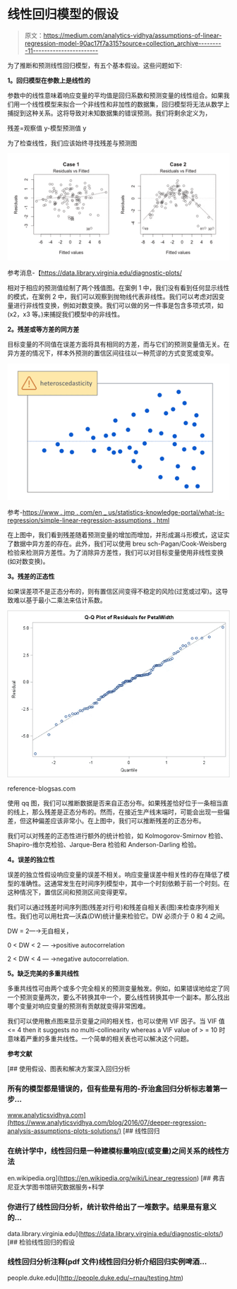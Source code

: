 # 线性回归模型的假设

> 原文：<https://medium.com/analytics-vidhya/assumptions-of-linear-regression-model-90ac17f7a315?source=collection_archive---------11----------------------->

为了推断和预测线性回归模型，有五个基本假设。这些问题如下:

**1。回归模型在参数上是线性的**

参数中的线性意味着响应变量的平均值是回归系数和预测变量的线性组合。如果我们用一个线性模型来拟合一个非线性和非加性的数据集，回归模型将无法从数学上捕捉到这种关系。这将导致对未知数据集的错误预测。我们将剩余定义为，

残差=观察值 y-模型预测值 y

为了检查线性，我们应该始终寻找残差与预测图

![](img/ca22e9e56e99c2d7f806e3b55045f535.png)

参考消息-【https://data.library.virginia.edu/diagnostic-plots/ 

相对于相应的预测值绘制了两个残值图。在案例 1 中，我们没有看到任何显示线性的模式，在案例 2 中，我们可以观察到抛物线代表非线性。我们可以考虑对因变量进行非线性变换，例如对数变换。我们可以做的另一件事是包含多项式项，如(x2，x3 等。)来捕捉我们模型中的非线性。

**2。残差或等方差的同方差**

目标变量的不同值在误差方面将具有相同的方差，而与它们的预测变量值无关。在异方差的情况下，样本外预测的置信区间往往以一种荒谬的方式变宽或变窄。

![](img/8fe70006641ab5ef2ea38595205309b5.png)

参考-[https://www . jmp . com/en _ us/statistics-knowledge-portal/what-is-regression/simple-linear-regression-assumptions . html](https://www.jmp.com/en_us/statistics-knowledge-portal/what-is-regression/simple-linear-regression-assumptions.html)

在上图中，我们看到残差随着预测变量的增加而增加，并形成漏斗形模式，这证实了数据中异方差的存在。此外，我们可以使用 breu sch-Pagan/Cook-Weisberg 检验来检测异方差性。为了消除异方差性，我们可以对目标变量使用非线性变换(如对数变换)。

**3。残差的正态性**

如果误差项不是正态分布的，则有置信区间变得不稳定的风险(过宽或过窄)。这导致难以基于最小二乘法来估计系数。

![](img/bd1fc4e43673430d023eb6c7913dc262.png)

reference-blogsas.com

使用 qq 图，我们可以推断数据是否来自正态分布。如果残差恰好位于一条相当直的线上，那么残差是正态分布的。然而，在接近生产线末端时，可能会出现一些偏差，但这种偏差应该非常小。在上图中，我们可以推断残差的正态分布。

我们可以对残差的正态性进行额外的统计检验，如 Kolmogorov-Smirnov 检验、Shapiro-维尔克检验、Jarque-Bera 检验和 Anderson-Darling 检验。

**4。误差的独立性**

误差的独立性假设响应变量的误差不相关。响应变量误差中相关性的存在降低了模型的准确性。这通常发生在时间序列模型中，其中一个时刻依赖于前一个时刻。在这种情况下，置信区间和预测区间变得更窄。

我们可以通过残差时间序列图(残差对行号)和残差自相关表(图)来检查序列相关性。我们也可以用杜宾—沃森(DW)统计量来检验它。DW 必须介于 0 和 4 之间。

DW = 2—→无自相关，

0 < DW < 2 — →positive autocorrelation

2 < DW < 4 — →negative autocorrelation.

**5。缺乏完美的多重共线性**

多重共线性可由两个或多个完全相关的预测变量触发。例如，如果错误地给定了同一个预测变量两次，要么不转换其中一个，要么线性转换其中一个副本。那么找出哪个变量对响应变量的预测有贡献就变得非常困难。

我们可以使用散点图来显示变量之间的相关性，也可以使用 VIF 因子。当 VIF 值<= 4 then it suggests no multi-collinearity whereas a VIF value of > = 10 时意味着严重的多重共线性。一个简单的相关表也可以解决这个问题。

**参考文献**

[](https://www.analyticsvidhya.com/blog/2016/07/deeper-regression-analysis-assumptions-plots-solutions/) [## 使用假设、图表和解决方案深入回归分析

### 所有的模型都是错误的，但有些是有用的-乔治盒回归分析标志着第一步…

www.analyticsvidhya.com](https://www.analyticsvidhya.com/blog/2016/07/deeper-regression-analysis-assumptions-plots-solutions/) [](https://en.wikipedia.org/wiki/Linear_regression) [## 线性回归

### 在统计学中，线性回归是一种建模标量响应(或变量)之间关系的线性方法

en.wikipedia.org](https://en.wikipedia.org/wiki/Linear_regression) [](https://data.library.virginia.edu/diagnostic-plots/) [## 弗吉尼亚大学图书馆研究数据服务+科学

### 你进行了线性回归分析，统计软件给出了一堆数字。结果是有意义的…

data.library.virginia.edu](https://data.library.virginia.edu/diagnostic-plots/) [](http://people.duke.edu/~rnau/testing.htm) [## 检验线性回归的假设

### 线性回归分析注释(pdf 文件)线性回归分析介绍回归实例啤酒…

people.duke.edu](http://people.duke.edu/~rnau/testing.htm)